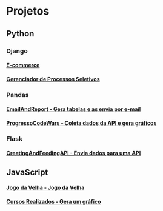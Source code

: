 # Projetos
## Python
### Django
#### [E-commerce](https://github.com/felipetega/e-commerce)
#### [Gerenciador de Processos Seletivos](https://github.com/felipetega/GerenciadorDeProcessosSeletivos)
### Pandas
#### [EmailAndReport - Gera tabelas e as envia por e-mail](https://github.com/felipetega/EmailAndReport)
#### [ProgressoCodeWars - Coleta dados da API e gera gráficos](https://github.com/felipetega/ProgessoCodeWars)
### Flask
#### [CreatingAndFeedingAPI - Envia dados para uma API](https://github.com/felipetega/CreatingAndFeedingAPI)
## JavaScript
#### [Jogo da Velha - Jogo da Velha](https://github.com/felipetega/Jogo-Da-Velha)
#### [Cursos Realizados - Gera um gráfico](https://github.com/felipetega/CursosRealizados-CHART.JS)
